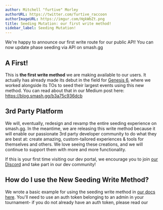 ```yaml
---
author: Mitchell "furtive" Morley
authorURL: https://twitter.com/furtive_raccoon
authorImageURL: https://imgur.com/HgkWbZt.png
title: Seeding Mutation: our first write method!
sidebar_label: Seeding Mutation!
---
```


We're happy to announce our first write route for our public API!
You can now update phase seeding via API on smash.gg
<!--truncate-->

## A First!

This is **the first write method** we are making available to our users.
It actually has already made its debut in the field for
 [Genesis 6](https://smash.gg/g6), where we worked alongside its TOs to seed
  their largest events using this new method.
You can read about that in our Medium post here: https://blog.smash.gg/b3a75c936dcb

## 3rd Party Platform

We will, eventually, redesign and revamp the entire seeding experience on smash.gg.
In the meantime, we are releasing this write method because it will enable our
 passionate 3rd party developer community to do what they are best at:
  create amazing, custom-tailored experiences & tools for themselves and others.
We love seeing these creations, and we will continue to support them with more
 and more functionality.

If this is your first time visiting our dev portal, we encourage you to join
 [our Discord](https://discord.gg/smashgg) and take part in our dev community!

## How do I use the New Seeding Write Method?

We wrote a basic example for using the seeding write method in
 [our docs here](/docs/examples/update-phase-seeding).
 You'll need to use an auth token belonging to an admin in your tournament-
  if you do not already have an auth token, please read our